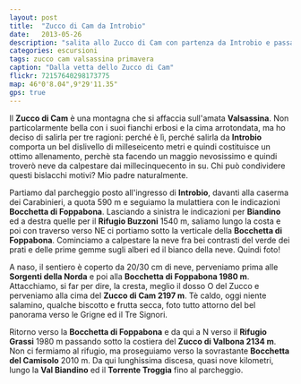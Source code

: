 ```yaml
---
layout: post
title:  "Zucco di Cam da Introbio"
date:   2013-05-26
description: "salita allo Zucco di Cam con partenza da Introbio e passaggio dalla Bocchetta di Foppabona"
categories: escursioni
tags: zucco cam valsassina primavera
caption: "Dalla vetta dello Zucco di Cam"
flickr: 72157640298173775
map: 46°0'8.04",9°29'11.35"
gps: true
---
```


Il **Zucco di Cam** è una montagna che si affaccia sull'amata **Valsassina**. Non particolarmente bella con i suoi fianchi erbosi e la cima arrotondata, ma ho deciso di salirla per tre ragioni: perché è lì, perché salirla da **Introbio** comporta un bel dislivello di milleseicento metri e quindi costituisce un ottimo allenamento, perchè sta facendo un maggio nevosissimo e quindi troverò neve da calpestare dai millecinquecento in su. Chi può condividere questi bislacchi motivi? Mio padre naturalmente.

Partiamo dal parcheggio posto all'ingresso di **Introbio**, davanti alla caserma dei Carabinieri, a quota 590 m e seguiamo la mulattiera con le indicazioni **Bocchetta di Foppabona**. Lasciando a sinistra le indicazioni per **Biandino** ed a destra quelle per il **Rifugio Buzzoni** 1540 m, saliamo lungo la costa e poi con traverso verso NE ci portiamo sotto la verticale della **Bocchetta di Foppabona**. Cominciamo a calpestare la neve fra bei contrasti del verde dei prati e delle prime gemme sugli alberi ed il bianco della neve. Quindi foto!

A naso, il sentiero è coperto da 20/30 cm di neve, perveniamo prima alle **Sorgenti della Norda** e poi alla **Bocchetta di Foppabona 1980 m**. Attacchiamo, si far per dire, la cresta, meglio il dosso O del Zucco e perveniamo alla cima del **Zucco di Cam 2197 m**. Tè caldo, oggi niente salamino, qualche biscotto e frutta secca, foto tutto attorno del bel panorama verso le Grigne ed il Tre Signori.

Ritorno verso la **Bocchetta di Foppabona** e da qui a N verso il **Rifugio Grassi** 1980 m passando sotto la costiera del **Zucco di Valbona 2134 m**. Non ci fermiamo al rifugio, ma proseguiamo verso la sovrastante **Bocchetta del Camisolo** 2010 m. Da qui lunghissima discesa, quasi nove kilometri, lungo la **Val Biandino** ed il **Torrente Troggia** fino al parcheggio.